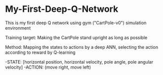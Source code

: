 # My-First-Deep-Q-Network

This is my first deep Q network using gym ("CartPole-v0") simulation environment

Training target: Making the CartPole stand upright as long as possible

Method: Mapping the states to actions by a deep ANN, selecting the action according to reward by Q-learning

-STATE: [horizontal position, horizontal velocity, pole angle, pole angular velocity]
-ACTION: (move right, move left)
